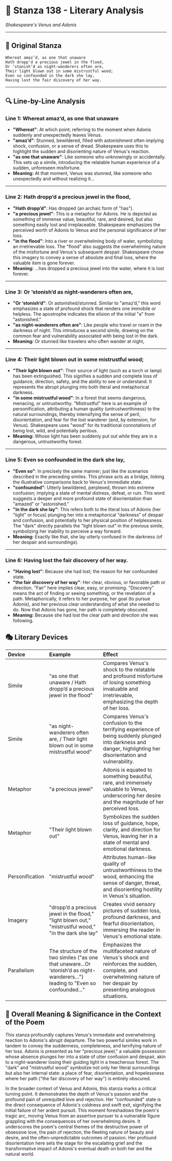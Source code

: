 # 🌹 Stanza 138 - Literary Analysis
*Shakespeare's Venus and Adonis*

---

## 📖 Original Stanza
```
Whereat amaz’d, as one that unaware
Hath dropp’d a precious jewel in the flood,
Or ‘stonish’d as night-wanderers often are,
Their light blown out in some mistrustful wood;
Even so confounded in the dark she lay,
Having lost the fair discovery of her way.
```

---

## 🔍 Line-by-Line Analysis

### Line 1: Whereat amaz’d, as one that unaware
*   **"Whereat"**: At which point; referring to the moment when Adonis suddenly and unexpectedly leaves Venus.
*   **"amaz’d"**: Stunned, bewildered, filled with astonishment often implying shock, confusion, or a sense of dread. Shakespeare uses this to highlight the sudden and disorienting nature of Venus's reaction.
*   **"as one that unaware"**: Like someone who unknowingly or accidentally. This sets up a simile, introducing the relatable human experience of a sudden, unforeseen misfortune.
*   **Meaning:** At that moment, Venus was stunned, like someone who unexpectedly and without realizing it...

---

### Line 2: Hath dropp’d a precious jewel in the flood,
*   **"Hath dropp’d"**: Has dropped (an archaic form of "has").
*   **"a precious jewel"**: This is a metaphor for Adonis. He is depicted as something of immense value, beautiful, rare, and desired, but also something easily lost and irreplaceable. Shakespeare emphasizes the perceived worth of Adonis to Venus and the personal significance of her loss.
*   **"in the flood"**: Into a river or overwhelming body of water, symbolizing an irretrievable loss. The "flood" also suggests the overwhelming nature of the misfortune and Venus's subsequent despair. Shakespeare chose this imagery to convey a sense of absolute and final loss, where the valuable item is gone forever.
*   **Meaning:** ...has dropped a precious jewel into the water, where it is lost forever.

---

### Line 3: Or ‘stonish’d as night-wanderers often are,
*   **"Or ‘stonish’d"**: Or astonished/stunned. Similar to "amaz’d," this word emphasizes a state of profound shock that renders one immobile or helpless. The apostrophe indicates the elision of the initial "a" from "astonished."
*   **"as night-wanderers often are"**: Like people who travel or roam in the darkness of night. This introduces a second simile, drawing on the common fear and vulnerability associated with being lost in the dark.
*   **Meaning:** Or stunned like travelers who often wander at night,

---

### Line 4: Their light blown out in some mistrustful wood;
*   **"Their light blown out"**: Their source of light (such as a torch or lamp) has been extinguished. This signifies a sudden and complete loss of guidance, direction, safety, and the ability to see or understand. It represents the abrupt plunging into both literal and metaphorical darkness.
*   **"in some mistrustful wood"**: In a forest that seems dangerous, menacing, or untrustworthy. "Mistrustful" here is an example of personification, attributing a human quality (untrustworthiness) to the natural surroundings, thereby intensifying the sense of peril, disorientation, and fear for the lost wanderer (and, by extension, for Venus). Shakespeare uses "wood" for its traditional connotations of being lost, wild, and potentially perilous.
*   **Meaning:** Whose light has been suddenly put out while they are in a dangerous, untrustworthy forest.

---

### Line 5: Even so confounded in the dark she lay,
*   **"Even so"**: In precisely the same manner; just like the scenarios described in the preceding similes. This phrase acts as a bridge, linking the illustrative comparisons back to Venus's immediate state.
*   **"confounded"**: Utterly bewildered, perplexed, thrown into extreme confusion; implying a state of mental distress, defeat, or ruin. This word suggests a deeper and more profound state of disorientation than "amazed" or "astonished."
*   **"in the dark she lay"**: This refers both to the literal loss of Adonis (her "light" or focus) plunging her into a metaphorical "darkness" of despair and confusion, and potentially to her physical position of helplessness. The "dark" directly parallels the "light blown out" in the previous simile, symbolizing her inability to perceive a way forward.
*   **Meaning:** Exactly like that, she lay utterly confused in the darkness (of her despair and surroundings).

---

### Line 6: Having lost the fair discovery of her way.
*   **"Having lost"**: Because she had lost; the reason for her confounded state.
*   **"the fair discovery of her way"**: Her clear, obvious, or favorable path or direction. "Fair" here implies clear, easy, or promising. "Discovery" means the act of finding or seeing something, or the revelation of a path. Metaphorically, it refers to her purpose, her goal (to pursue Adonis), and her previous clear understanding of what she needed to do. Now that Adonis has gone, her path is completely obscured.
*   **Meaning:** Because she had lost the clear path and direction she was following.

## 🎭 Literary Devices

| Device          | Example                                                                     | Effect                                                                                                                                                             |
| :-------------- | :-------------------------------------------------------------------------- | :----------------------------------------------------------------------------------------------------------------------------------------------------------------- |
| Simile          | "as one that unaware / Hath dropp’d a precious jewel in the flood"         | Compares Venus's shock to the relatable and profound misfortune of losing something invaluable and irretrievable, emphasizing the depth of her loss.               |
| Simile          | "as night-wanderers often are, / Their light blown out in some mistrustful wood" | Compares Venus's confusion to the terrifying experience of being suddenly plunged into darkness and danger, highlighting her disorientation and vulnerability.        |
| Metaphor        | "a precious jewel"                                                          | Adonis is equated to something beautiful, rare, and immensely valuable to Venus, underscoring her desire and the magnitude of her perceived loss.                 |
| Metaphor        | "Their light blown out"                                                     | Symbolizes the sudden loss of guidance, hope, clarity, and direction for Venus, leaving her in a state of mental and emotional darkness.                             |
| Personification | "mistrustful wood"                                                          | Attributes human-like quality of untrustworthiness to the wood, enhancing the sense of danger, threat, and disorienting hostility in Venus's situation.           |
| Imagery         | "dropp’d a precious jewel in the flood," "light blown out," "mistrustful wood," "in the dark she lay" | Creates vivid sensory pictures of sudden loss, profound darkness, and fearful disorientation, immersing the reader in Venus's emotional state.                        |
| Parallelism     | The structure of the two similes ("as one that unaware...Or ‘stonish’d as night-wanderers...") leading to "Even so confounded..." | Emphasizes the multifaceted nature of Venus's shock and reinforces the sudden, complete, and overwhelming nature of her despair by presenting analogous situations. |

## 🎯 Overall Meaning & Significance in the Context of the Poem

This stanza profoundly captures Venus's immediate and overwhelming reaction to Adonis's abrupt departure. The two powerful similes work in tandem to convey the suddenness, completeness, and terrifying nature of her loss. Adonis is presented as her "precious jewel," a valuable possession whose absence plunges her into a state of utter confusion and despair, akin to a night-wanderer losing their guiding light in a treacherous forest. The "dark" and "mistrustful wood" symbolize not only her literal surroundings but also her internal state: a place of fear, disorientation, and hopelessness where her path ("the fair discovery of her way") is entirely obscured.

In the broader context of Venus and Adonis, this stanza marks a critical turning point. It demonstrates the depth of Venus's passion and the profound pain of unrequited love and rejection. Her "confounded" state is the direct consequence of Adonis's coldness and swift exit, signifying the initial failure of her ardent pursuit. This moment foreshadows the poem's tragic arc, moving Venus from an assertive pursuer to a vulnerable figure grappling with the consequences of her overwhelming desire. It underscores the poem's central themes of the destructive power of obsessive love, the pain of rejection, the fleeting nature of beauty and desire, and the often-unpredictable outcomes of passion. Her profound disorientation here sets the stage for the escalating grief and the transformative impact of Adonis's eventual death on both her and the natural world.
